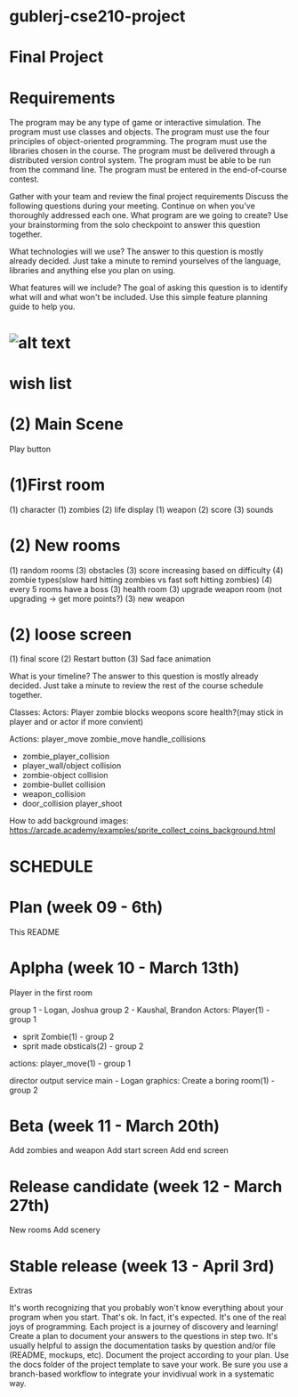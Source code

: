 # gublerj-cse210-project
# Final Project



# Requirements
The program may be any type of game or interactive simulation.
The program must use classes and objects.
The program must use the four principles of object-oriented programming.
The program must use the libraries chosen in the course.
The program must be delivered through a distributed version control system.
The program must be able to be run from the command line.
The program must be entered in the end-of-course contest.


Gather with your team and review the final project requirements Discuss the following questions during your meeting. Continue on when you've thoroughly addressed each one.
What program are we going to create? Use your brainstorming from the solo checkpoint to answer this question together.

What technologies will we use? The answer to this question is mostly already decided. Just take a minute to remind yourselves of the language, libraries and anything else you plan on using.

What features will we include? The goal of asking this question is to identify what will and what won't be included. Use this simple feature planning guide to help you.

# ![alt text](http://url/to/img.png)



# wish list

# (2) Main Scene
Play button

# (1)First room
(1) character
(1) zombies
(2) life display
(1) weapon
(2) score
(3) sounds

# (2) New rooms
(1) random rooms
(3) obstacles
(3) score increasing based on difficulty
(4) zombie types(slow hard hitting zombies vs fast soft hitting zombies)
(4) every 5 rooms have a boss
(3) health room
(3) upgrade weapon room (not upgrading -> get more points?)
(3) new weapon

# (2) loose screen
(1) final score
(2) Restart button
(3) Sad face animation



What is your timeline? The answer to this question is mostly already decided. Just take a minute to review the rest of the course schedule together.

Classes:
Actors:
Player
zombie
blocks
weopons
score
health?(may stick in player and or actor if more convient)

Actions:
player_move
zombie_move
handle_collisions
 - zombie_player_collision
 - player_wall/object collision
 - zombie-object collision
 - zombie-bullet collision
 - weapon_collision
 - door_collision
player_shoot

How to add background images: https://arcade.academy/examples/sprite_collect_coins_background.html


# SCHEDULE

# Plan (week 09 - 6th)
This README

# Aplpha (week 10 - March 13th)
Player in the first room

group 1 - Logan, Joshua
group 2 - Kaushal, Brandon
Actors:
Player(1) - group 1
- sprit
Zombie(1) - group 2
- sprit made
obsticals(2) - group 2

actions:
player_move(1) - group 1

director
output service
main - Logan
graphics:
Create a boring room(1) - group 2

# Beta (week 11 - March 20th)
Add zombies and weapon
Add start screen
Add end screen

# Release candidate (week 12 - March 27th)
New rooms
Add scenery

# Stable release (week 13 - April 3rd)
Extras


It's worth recognizing that you probably won't know everything about your program when you start. That's ok. In fact, it's expected. It's one of the real joys of programming. Each project is a journey of discovery and learning!
Create a plan to document your answers to the questions in step two. It's usually helpful to assign the documentation tasks by question and/or file (README, mockups, etc).
Document the project according to your plan. Use the docs folder of the project template to save your work. Be sure you use a branch-based workflow to integrate your invidivual work in a systematic way.

